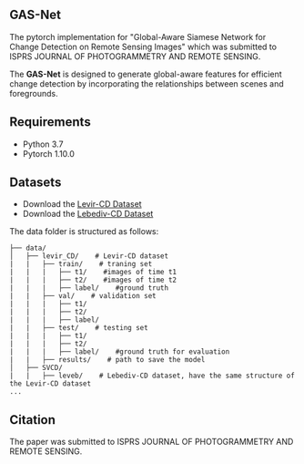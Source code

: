 ## GAS-Net

The pytorch implementation for "Global-Aware Siamese Network for Change Detection on Remote Sensing Images" which was submitted to ISPRS JOURNAL OF PHOTOGRAMMETRY AND REMOTE SENSING. 

The **GAS-Net** is designed to generate global-aware features for efficient change detection by incorporating the relationships between scenes and foregrounds.


## Requirements

- Python 3.7
- Pytorch 1.10.0


## Datasets

- Download the [Levir-CD Dataset](https://justchenhao.github.io/LEVIR/)
- Download the [Lebediv-CD Dataset](https://www.int-arch-photogramm-remote-sens-spatial-inf-sci.net/XLII-2/565/2018/isprs-archives-XLII-2-565-2018.pdf)


The data folder is structured as follows:

```
├── data/
│   ├── levir_CD/    # Levir-CD dataset
|   |   ├── train/    # traning set 
|   |   |   ├── t1/    #images of time t1
|   |   |   ├── t2/    #images of time t2
|   |   |   ├── label/    #ground truth
|   |   ├── val/    # validation set
|   |   |   ├── t1/
|   |   |   ├── t2/
|   |   |   ├── label/
|   |   ├── test/    # testing set
|   |   |   ├── t1/
|   |   |   ├── t2/
|   |   |   ├── label/    #ground truth for evaluation
|   |   ├── results/    # path to save the model
│   ├── SVCD/
|   |   ├── leveb/    # Lebediv-CD dataset, have the same structure of the Levir-CD dataset
...
```


## Citation

The paper was submitted to ISPRS JOURNAL OF PHOTOGRAMMETRY AND REMOTE SENSING.


